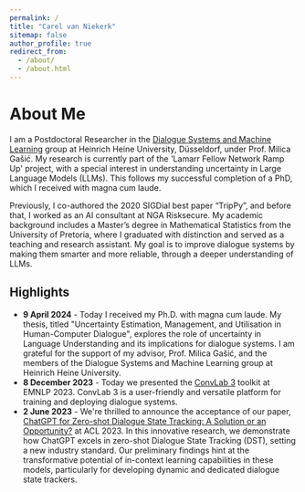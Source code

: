 ```yaml
---
permalink: /
title: "Carel van Niekerk"
sitemap: false
author_profile: true
redirect_from: 
  - /about/
  - /about.html
---
```


About Me
======
I am a Postdoctoral Researcher in the [Dialogue Systems and Machine Learning](https://www.cs.hhu.de/en/research-groups/dialog-systems-and-machine-learning.html) group at Heinrich Heine University, Düsseldorf, under Prof. Milica Gašić. My research is currently part of the 'Lamarr Fellow Network Ramp Up' project, with a special interest in understanding uncertainty in Large Language Models (LLMs). This follows my successful completion of a PhD, which I received with magna cum laude.

Previously, I co-authored the 2020 SIGDial best paper “TripPy”, and before that, I worked as an AI consultant at NGA Risksecure. My academic background includes a Master’s degree in Mathematical Statistics from the University of Pretoria, where I graduated with distinction and served as a teaching and research assistant. My goal is to improve dialogue systems by making them smarter and more reliable, through a deeper understanding of LLMs.

Highlights
------

* **9 April 2024** - Today I received my Ph.D. with magna cum laude. My thesis, titled "Uncertainty Estimation, Management, and Utilisation in Human-Computer Dialogue", explores the role of uncertainty in Language Understanding and its implications for dialogue systems. I am grateful for the support of my advisor, Prof. Milica Gašić, and the members of the Dialogue Systems and Machine Learning group at Heinrich Heine University.
* **8 December 2023** - Today we presented the [ConvLab 3](https://github.com/ConvLab/ConvLab-3) toolkit at EMNLP 2023. ConvLab 3 is a user-friendly and versatile platform for training and deploying dialogue systems.
* **2 June 2023** - We're thrilled to announce the acceptance of our paper, [ChatGPT for Zero-shot Dialogue State Tracking: A Solution or an Opportunity?](https://carelvniekerk.github.io/publication/2023-chatgptdst) at ACL 2023. In this innovative research, we demonstrate how ChatGPT excels in zero-shot Dialogue State Tracking (DST), setting a new industry standard. Our preliminary findings hint at the transformative potential of in-context learning capabilities in these models, particularly for developing dynamic and dedicated dialogue state trackers.
